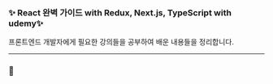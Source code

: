 ### ✨ React 완벽 가이드 with Redux, Next.js, TypeScript with udemy✨
프론트엔드 개발자에게 필요한 강의들을 공부하여 배운 내용들을 정리합니다.
<hr/>

### 📗 